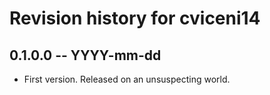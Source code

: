 # Revision history for cviceni14

## 0.1.0.0 -- YYYY-mm-dd

* First version. Released on an unsuspecting world.
